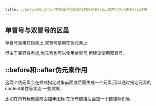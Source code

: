 ```yaml
---
title: ::before和:after中单冒号和双冒号的区别是什么,这两个伪元素有什么作用
---
```


## 单冒号与双冒号的区虽

单冒号是用在伪类上,双冒号是用在伪元素上.

但由于兼容性考虑,伪元素也可以使用单冒号,但建议使用双冒号.

## ::before和::after伪元素作用

这两个伪元素会在样式指定对象前面或后面生成一个元素,可以通过指定元素的content属性等实面
一些效果.

比如在所有标题最前面加年图标.在所有链接后面加一个链接标识等.
